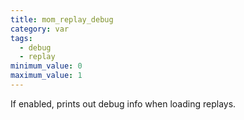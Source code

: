 ```yaml
---
title: mom_replay_debug
category: var
tags:
  - debug
  - replay
minimum_value: 0
maximum_value: 1
---
```


If enabled, prints out debug info when loading replays.